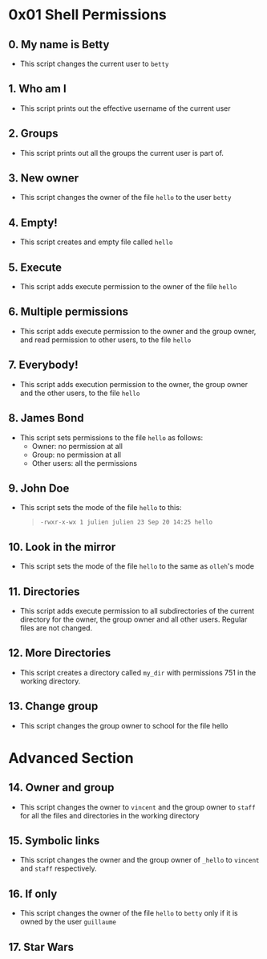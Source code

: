 # 0x01 Shell Permissions

## 0. My name is Betty

- This script changes the current user to `betty`

## 1. Who am I

- This script prints out the effective username of the current user

## 2. Groups

- This script prints out all the groups the current user is part of.

## 3. New owner

- This script changes the owner of the file `hello` to the user `betty`

## 4. Empty!

- This script creates and empty file called `hello`

## 5. Execute

- This script adds execute permission to the owner of the file `hello`

## 6. Multiple permissions

- This script adds execute permission to the owner and the group owner, and read permission to other users, to the file `hello`

## 7. Everybody!

- This script adds execution permission to the owner, the group owner and the other users, to the file `hello`

## 8. James Bond

- This script sets permissions to the file `hello` as follows:
	- Owner: no permission at all
	- Group: no permission at all
	- Other users: all the permissions

## 9. John Doe

- This script sets the mode of the file `hello` to this:
	> `-rwxr-x-wx 1 julien julien 23 Sep 20 14:25 hello`

## 10. Look in the mirror

- This script sets the mode of the file `hello` to the same as ``olleh``'s mode

## 11. Directories

- This script adds execute permission to all subdirectories of the current directory for the owner, the group owner and all other users. Regular files are not changed.

## 12. More Directories

- This script creates a directory called `my_dir` with permissions 751 in the working directory.


## 13. Change group

- This script changes the group owner to school for the file hello


# Advanced Section

## 14. Owner and group

- This script changes the owner to `vincent` and the group owner to `staff` for all the files and directories in the working directory


## 15. Symbolic links

- This script changes the owner and the group owner of `_hello` to `vincent` and `staff` respectively.


## 16. If only

- This script changes the owner of the file `hello` to `betty` only if it is owned by the user `guillaume`

## 17. Star Wars

